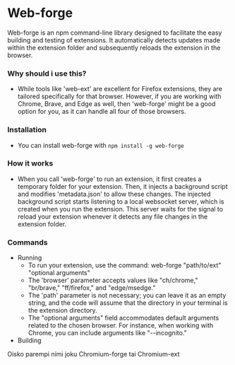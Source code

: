 # Web-forge

Web-forge is an npm command-line library designed to facilitate the easy building and testing of extensions. It automatically detects updates made within the extension folder and subsequently reloads the extension in the browser.

### Why should i use this?
- While tools like 'web-ext' are excellent for Firefox extensions, they are tailored specifically for that browser. However, if you are working with Chrome, Brave, and Edge as well, then 'web-forge' might be a good option for you, as it can handle all four of those browsers.

### Installation
- You can install web-forge with ```npm install -g web-forge```

### How it works
- When you call 'web-forge' to run an extension, it first creates a temporary folder for your extension. Then, it injects a background script and modifies 'metadata.json' to allow these changes. The injected background script starts listening to a local websocket server, which is created when you run the extension. This server waits for the signal to reload your extension whenever it detects any file changes in the extension folder.

### Commands
- Running
  - To run your extension, use the command: web-forge <browser> "path/to/ext" "optional arguments"
  - The 'browser' parameter accepts values like "ch/chrome," "br/brave," "ff/firefox," and "edge/msedge."
  - The 'path' parameter is not necessary; you can leave it as an empty string, and the code will assume that the directory in your terminal is the extension directory.
  - The "optional arguments" field accommodates default arguments related to the chosen browser. For instance, when working with Chrome, you can include arguments like "--incognito."
- Building


Oisko parempi nimi joku Chromium-forge tai Chromium-ext